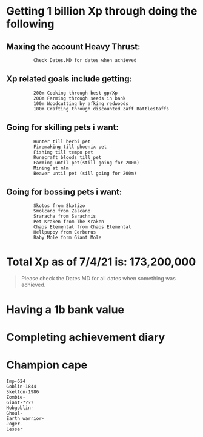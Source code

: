 # Getting 1 billion Xp through doing the following
## Maxing the account Heavy Thrust:
```
          Check Dates.MD for dates when achieved
```
## Xp related goals include getting:
```
          200m Cooking through best gp/Xp
          200m Farming through seeds in bank
          100m Woodcutting by afking redwoods
          100m Crafting through discounted Zaff Battlestaffs
```
## Going for skilling pets i want:
```
          Hunter till herbi pet
          Firemaking till phoenix pet
          Fishing till tempo pet
          Runecraft bloods till pet
          Farming until pet(still going for 200m)
          Mining at mlm
          Beaver until pet (sill going for 200m)
```
## Going for bossing pets i want:
```
          Skotos from Skotizo
          Smolcano from Zalcano
          Sraracha from Sarachnis
          Pet Kraken from The Kraken
          Chaos Elemental from Chaos Elemental
          Hellpuppy from Cerberus
          Baby Mole form Giant Mole
```
# Total Xp as of 7/4/21 is: 173,200,000
> Please check the Dates.MD for all dates when something was achieved.
# Having a 1b bank value
# Completing achievement diary
# Champion cape
~~~
Imp-624
Goblin-1844
Skelton-1986
Zombie-
Giant-????
Hobgoblin-
Ghoul-
Earth warrior-
Joger-
Lesser
~~~
